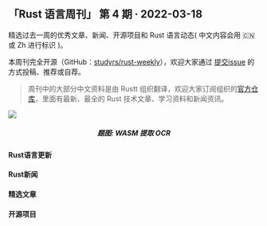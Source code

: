 ## 「Rust 语言周刊」 第 4 期 · 2022-03-18
精选过去一周的优秀文章、新闻、开源项目和 Rust 语言动态( 中文内容会用 🇨🇳 或 Zh 进行标识 )。

本周刊完全开源（GitHub：[studyrs/rust-weekly](https://github.com/studyrs/rust-weekly)），欢迎大家通过 [提交issue](https://github.com/studyrs/rust-weekly/issues) 的方式投稿、推荐或自荐。

> 周刊中的大部分中文资料是由 Rustt 组织翻译，欢迎大家订阅组织的[官方仓库](https://github.com/studyrs/rustt)，里面有最新、最全的 Rust 技术文章、学习资料和新闻资讯。

<img src="https://pic3.zhimg.com/80/v2-a83541773f2f37a4e5e47e3c00667a35_1440w.jpg">
<h5 align="center">题图: WASM 提取 OCR</h5>

#### Rust语言更新

#### Rust新闻

#### 精选文章

#### 开源项目
